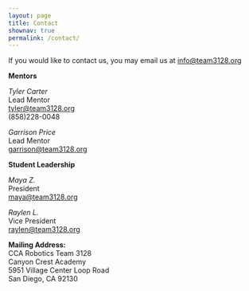 ```yaml
---
layout: page
title: Contact
shownav: true
permalink: /contact/
---
```


<style>
body {
background: url("/resources/home_image.jpeg");
background-repeat: no-repeat;
background-size: cover;
background-attachment: fixed;
background-position: center center;
}
</style>

If you would like to contact us, you may email us at [info@team3128.org](mailto:info@team3128.org)

**Mentors**

*Tyler Carter*  
Lead Mentor  
[tyler@team3128.org](mailto:tyler@team3128.org)  
(858)228-0048  

*Garrison Price*  
Lead Mentor  
[garrison@team3128.org](mailto:garrison@team3128.org)  

**Student Leadership**

*Maya Z.*  
President  
[maya@team3128.org](mailto:maya@team3128.org)  

*Raylen L.*  
Vice President  
[raylen@team3128.org](mailto:raylen@team3128.org)



**Mailing Address:**  
CCA Robotics Team 3128  
Canyon Crest Academy  
5951 Village Center Loop Road  
San Diego, CA 92130
